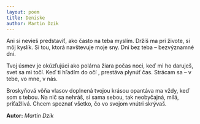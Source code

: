 ```yaml
---
layout: poem
title: Deniske
author: Martin Dzik
---
```


Ani si nevieš predstaviť, ako často na teba myslím.
Držíš ma pri živote, si môj kyslík.
Si tou, ktorá navštevuje moje sny.
Dni bez teba – bezvýznamné dni.

Tvoj úsmev je okúzľujúci ako polárna žiara počas noci,
keď mi ho daruješ, svet sa mi točí.
Keď ti hľadím do očí , prestáva plynúť čas.
Strácam sa – v tebe, vo mne, v nás.

Broskyňová vôňa vlasov
doplnená tvojou krásou
opantáva ma vždy, keď som s tebou.
Na nič sa nehráš, si sama sebou,
tak neobyčajná, milá, príťažlivá.
Chcem spoznať všetko, čo vo svojom vnútri skrývaš. 

**Autor:** *Martin Dzik*  
